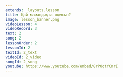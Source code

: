 ```yaml
---
extends: _layouts.lesson
title: Қай мамандықта оқисын?
image: lesson_banner.png
videoLesson: 4
videoRecord: 3
text: 2
song: 2
lessonOrder: 2
lessonId: 2
textId: 2_text
videoId: 2_video
songId: 2_song
youtube: https://www.youtube.com/embed/8rPOqtYCmrI
---
```



